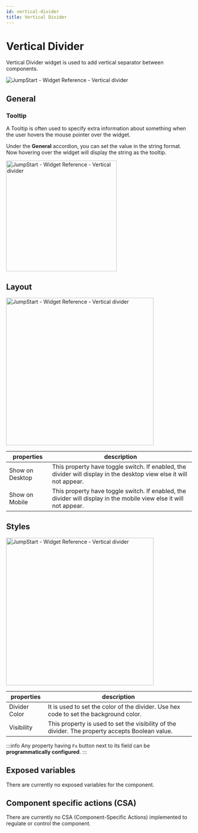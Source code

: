 ```yaml
---
id: vertical-divider
title: Vertical Divider
---
```

# Vertical Divider

Vertical Divider widget is used to add vertical separator between components.

<div style={{textAlign: 'center'}}>

<img className="screenshot-full" src="/img/widgets/vertical-divider/vertical-divider.png" alt="JumpStart - Widget Reference - Vertical divider" />

</div>

## General
### Tooltip

A Tooltip is often used to specify extra information about something when the user hovers the mouse pointer over the widget.

Under the <b>General</b> accordion, you can set the value in the string format. Now hovering over the widget will display the string as the tooltip.

<div style={{textAlign: 'center'}}>

<img className="screenshot-full" src="/img/tooltip.png" alt="JumpStart - Widget Reference - Vertical divider" width="300" />

</div>

## Layout

<div style={{textAlign: 'center'}}>

<img className="screenshot-full" src="/img/widgets/divider/layout1.png" alt="JumpStart - Widget Reference - Vertical divider" width="400" />

</div>

| properties      | description |
| ----------- | ----------- |
| Show on Desktop |  This property have toggle switch. If enabled, the divider will display in the desktop view else it will not appear. |
| Show on Mobile |  This property have toggle switch. If enabled, the divider will display in the mobile view else it will not appear. |

## Styles

<div style={{textAlign: 'center'}}>

<img className="screenshot-full" src="/img/widgets/divider/styles1.png" alt="JumpStart - Widget Reference - Vertical divider" width="400" />

</div>

| properties      | description |
| ----------- | ----------- |
| Divider Color |  It is used to set the color of the divider. Use hex code to set the background color. |
| Visibility |  This property is used to set the visibility of the divider. The property accepts Boolean value. |


:::info
Any property having `Fx` button next to its field can be **programmatically configured**.
:::

## Exposed variables

There are currently no exposed variables for the component.

## Component specific actions (CSA)

There are currently no CSA (Component-Specific Actions) implemented to regulate or control the component.
